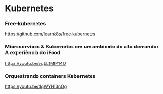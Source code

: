 # Kubernetes

### Free-kubernetes

https://github.com/learnk8s/free-kubernetes

### Microservices & Kubernetes em um ambiente de alta demanda: A experiência do iFood

https://youtu.be/vqEL1MfP14U

### Orquestrando containers Kubernetes

https://youtu.be/tlqWYH13nOg
